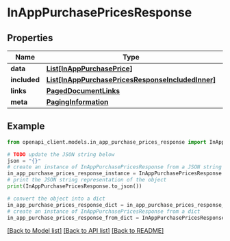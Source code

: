 # InAppPurchasePricesResponse


## Properties

Name | Type | Description | Notes
------------ | ------------- | ------------- | -------------
**data** | [**List[InAppPurchasePrice]**](InAppPurchasePrice.md) |  | 
**included** | [**List[InAppPurchasePricesResponseIncludedInner]**](InAppPurchasePricesResponseIncludedInner.md) |  | [optional] 
**links** | [**PagedDocumentLinks**](PagedDocumentLinks.md) |  | 
**meta** | [**PagingInformation**](PagingInformation.md) |  | [optional] 

## Example

```python
from openapi_client.models.in_app_purchase_prices_response import InAppPurchasePricesResponse

# TODO update the JSON string below
json = "{}"
# create an instance of InAppPurchasePricesResponse from a JSON string
in_app_purchase_prices_response_instance = InAppPurchasePricesResponse.from_json(json)
# print the JSON string representation of the object
print(InAppPurchasePricesResponse.to_json())

# convert the object into a dict
in_app_purchase_prices_response_dict = in_app_purchase_prices_response_instance.to_dict()
# create an instance of InAppPurchasePricesResponse from a dict
in_app_purchase_prices_response_from_dict = InAppPurchasePricesResponse.from_dict(in_app_purchase_prices_response_dict)
```
[[Back to Model list]](../README.md#documentation-for-models) [[Back to API list]](../README.md#documentation-for-api-endpoints) [[Back to README]](../README.md)



